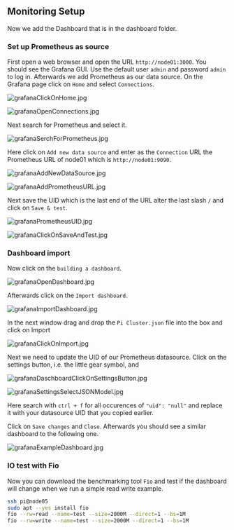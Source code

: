 ## Monitoring Setup

Now we add the Dashboard that is in the dashboard folder.

### Set up Prometheus as source

First open a web browser and open the URL `http://node01:3000`. You should see the Grafana GUI. Use the default user `admin` and password `admin` to log in. Afterwards we add Prometheus as our data source. On the Grafana page click on `Home` and select `Connections`.

![grafanaClickOnHome.jpg](../../pictures/grafanaClickOnHome.png)

![grafanaOpenConnections.jpg](../../pictures/grafanaOpenConnections.png)

Next search for Prometheus and select it.

![grafanaSerchForPrometheus.jpg](../../pictures/grafanaSerchForPrometheus.png)

Here click on `Add new data source` and enter as the `Connection` URL the Prometheus URL of node01 which is `http://node01:9090`.

![grafanaAddNewDataSource.jpg](../../pictures/grafanaAddNewDataSource.png)

![grafanaAddPrometheusURL.jpg](../../pictures/grafanaAddPrometheusURL.png)

Next save the UID which is the last end of the URL alter the last slash `/` and click on `Save & test`.

![grafanaPrometheusUID.jpg](../../pictures/grafanaPrometheusUID.png)

![grafanaClickOnSaveAndTest.jpg](../../pictures/grafanaClickOnSaveAndTest.png)


### Dashboard import

Now click on the `building a dashboard`.

![grafanaOpenDashboard.jpg](../../pictures/grafanaOpenDashboard.png)

Afterwards click on the `Import dashboard`.

![grafanaImportDashboard.jpg](../../pictures/grafanaImportDashboard.png)

In the next window drag and drop the `Pi Cluster.json` file into the box and click on Import

![grafanaClickOnImport.jpg](../../pictures/grafanaClickOnImport.png)

Next we need to update the UID of our Prometheus datasource. Click on the settings button, i.e. the little gear symbol, and

![grafanaDaschboardClickOnSettingsButton.jpg](../../pictures/grafanaDaschboardClickOnSettingsButton.png)

![grafanaSettingsSelectJSONModel.jpg](../../pictures/grafanaSettingsSelectJSONModel.png)

Here search with `ctrl + f` for all occurences of `"uid": "null"` and replace it with your datasource UID that you copied earlier.

Click on `Save changes` and `Close`. Afterwards you should see a similar dashboard to the following one.

![grafanaExampleDashboard.jpg](../../pictures/grafanaExampleDashboard.png)

### IO test with Fio

Now you can download the benchmarking tool `Fio` and test if the dashboard will change when we run a simple read write example.

```bash
ssh pi@node05
sudo apt --yes install fio
fio --rw=read --name=test --size=2000M --direct=1 --bs=1M
fio --rw=write --name=test --size=2000M --direct=1 --bs=1M
```
